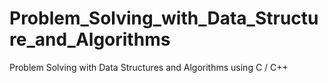 # Problem_Solving_with_Data_Structure_and_Algorithms
Problem Solving  with Data Structures and Algorithms using C / C++
